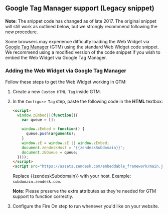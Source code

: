 ## Google Tag Manager support (Legacy snippet)

<p class="alert alert-warning" style="margin-top:20px;"><strong>Note</strong>: The snippet code has changed as of late 2017. The original snippet will still work as outlined below, but we strongly recommend following the new procedure.</p>

Some browsers may experience difficulty loading the Web Widget via [Google Tag Manager][gtm-link] (GTM) using the standard Web Widget code snippet. We recommend using a modified version of the code snippet if you wish to embed the Web Widget via Google Tag Manager.

### Adding the Web Widget via Google Tag Manager

Follow these steps to get the Web Widget working in GTM:

1. Create a new `Custom HTML Tag` inside GTM.
2. In the `Configure Tag` step, paste the following code in the **HTML** textbox:

    ```html
    <script>
      window.zEmbed||(function(){
        var queue = [];

        window.zEmbed = function() {
          queue.push(arguments);
        }
        window.zE = window.zE || window.zEmbed;
        document.zendeskHost = '{{zendeskSubdomain}}';
        document.zEQueue = queue;
      }());
    </script>
    <script src="https://assets.zendesk.com/embeddable_framework/main.js" data-ze-csp="true" async defer></script>
    ```

    Replace {{zendeskSubdomain}} with your host. Example: `subdomain.zendesk.com`.

    **Note**: Please preserve the extra attributes as they're needed for GTM support to function correctly.
3. Configure the Fire On step to run whenever you'd like on your website.

[gtm-link]: https://www.google.com/tagmanager/
